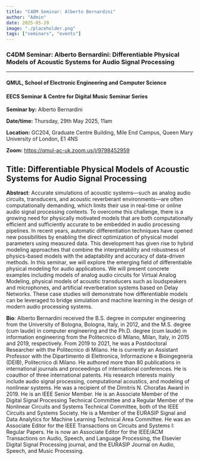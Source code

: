 ```yaml
---
title: "C4DM Seminar: Alberto Bernardini"
author: "Admin"
date: 2025-05-29
image: "./placeholder.png"
tags: ["seminars", "events"]
---
```


### C4DM Seminar: Alberto Bernardini:  Differentiable Physical Models of Acoustic Systems for Audio Signal Processing
-----------------

#### QMUL, School of Electronic Engineering and Computer Science

#### EECS Seminar & Centre for Digital Music Seminar Series

**Seminar by:** Alberto Bernardini

**Date/time:**  Thursday, 29th May 2025, 11am

**Location:** GC204, Graduate Centre Building, Mile End Campus, Queen Mary University of London, E1 4NS

**Zoom:** https://qmul-ac-uk.zoom.us/j/9798452959

<b>Title</b>: Differentiable Physical Models of Acoustic Systems for Audio Signal Processing
-----------------

<b>Abstract</b>:
Accurate simulations of acoustic systems—such as analog audio circuits, transducers, and acoustic reverberant environments—are often computationally demanding, which limits their use in real-time or online audio signal processing contexts. To overcome this challenge, there is a growing need for physically motivated models that are both computationally efficient and sufficiently accurate to be embedded in audio processing pipelines. In recent years, automatic differentiation techniques have opened new possibilities by enabling the direct optimization of physical model parameters using measured data. This development has given rise to hybrid modeling approaches that combine the interpretability and robustness of physics-based models with the adaptability and accuracy of data-driven methods. In this seminar, we will explore the emerging field of differentiable physical modeling for audio applications. We will present concrete examples including models of analog audio circuits for Virtual Analog Modeling, physical models of acoustic transducers such as loudspeakers and microphones, and artificial reverberation systems based on Delay Networks. These case studies will demonstrate how differentiable models can be leveraged to bridge simulation and machine learning in the design of modern audio processing systems.


<b>Bio</b>: 
Alberto Bernardini received the B.S. degree in computer engineering from the University of Bologna, Bologna, Italy, in 2012, and the M.S. degree (cum laude) in computer engineering and the Ph.D. degree (cum laude) in information engineering from the Politecnico di Milano, Milan, Italy, in 2015 and 2019, respectively. From 2019 to 2021, he was a Postdoctoral Researcher with the Politecnico di Milano. He is currently an Assistant Professor with the Dipartimento di Elettronica, Informazione e Bioingegneria (DEIB), Politecnico di Milano. He authored more than 80 publications in international journals and proceedings of international conferences. He is coauthor of three international patents. His research interests mainly include audio signal processing, computational acoustics, and modeling of nonlinear systems. He was a recipient of the Dimitris N. Chorafas Award in 2019. He is an IEEE Senior Member. He is an Associate Member of the Digital Signal Processing Technical Committee and a Regular Member of the Nonlinear Circuits and Systems Technical Committee, both of the IEEE Circuits and Systems Society.  He is a Member of the EURASIP Signal and Data Analytics for Machine Learning Technical Area Committee. He was an Associate Editor for the IEEE Transactions on Circuits and Systems I: Regular Papers. He is now an Associate Editor for the IEEE/ACM Transactions on Audio, Speech, and Language Processing, the Elsevier Digital Signal Processing journal, and the EURASIP Journal on Audio, Speech, and Music Processing.

